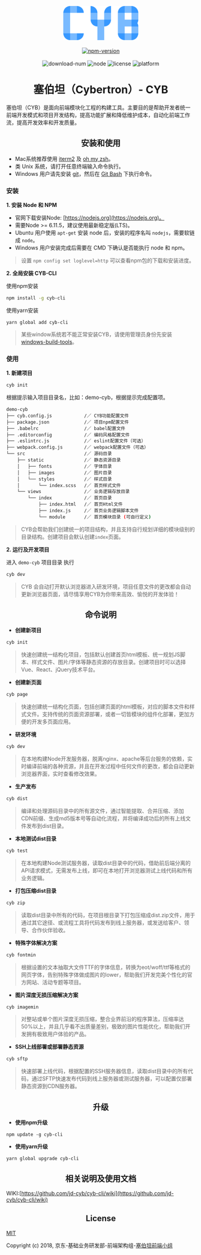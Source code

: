 <p align="center">
  <a href="http://cyb.jd.com" target="_blank">
    <img width="200" src="./.cyb/lib/cyb-logo.png">
  </a>
  <br>
  <br>
  <a href="https://www.npmjs.com/package/cyb-cli">
  <img src="https://img.shields.io/npm/v/cyb-cli.svg" alt="npm-version"></a>
  <br>
  <br>
  <img src="https://img.shields.io/npm/dm/cyb-cli.svg" alt="download-num">
  <img src="https://img.shields.io/badge/node-%3E=6.11.5-brightgreen.svg" alt="node">
  <img src="https://img.shields.io/npm/l/cyb-cli.svg" alt="license">
  <img src="https://img.shields.io/badge/platform-MacOS%7CLinux%7CWindow-lightgrey.svg" alt="platform">
  <br>
</p>

<h1 align="center">塞伯坦（Cybertron）- CYB</h1>
塞伯坦（CYB）是面向前端模块化工程的构建工具。主要目的是帮助开发者统一前端开发模式和项目开发结构，提高功能扩展和降低维护成本，自动化前端工作流，提高开发效率和开发质量。

<h2 align="center">安装和使用</h2>

- Mac系统推荐使用 [iterm2](http://iterm2.com/) 及 [oh my zsh](http://ohmyz.sh/)。
- 类 Unix 系统，请打开任意终端输入命令执行。
- Windows 用户请先安装 [git](http://git-scm.com/)，然后在 [Git Bash](http://git-for-windows.github.io/) 下执行命令。

### 安装

**1. 安装 Node 和 NPM**

- 官网下载安装Node: [https://nodejs.org](https://nodejs.org)。
- 需要Node >= 6.11.5，建议使用最新稳定版(LTS)。
- Ubuntu 用户使用 `apt-get` 安装 node 后，安装的程序名叫 `nodejs`，需要软链成 `node`。
- Windows 用户安装完成后需要在 CMD 下确认是否能执行 node 和 npm。

> 设置 `npm config set loglevel=http` 可以查看npm包的下载和安装进度。

**2. 全局安装 CYB-CLI**

使用npm安装

```bash
npm install -g cyb-cli
```

使用yarn安装

```
yarn global add cyb-cli
```

> 某些window系统若不能正常安装CYB，请使用管理员身份先安装[windows-build-tools](https://github.com/felixrieseberg/windows-build-tools)。

### 使用

**1. 新建项目**

```bash
cyb init
```

根据提示输入项目目录名，比如：demo-cyb，根据提示完成配置项。

```bash
demo-cyb
├── cyb.config.js            /／ CYB功能配置文件
├── package.json             /／ 项目npm配置文件
├── .babelrc                 /／ babel配置文件
├── .editorconfig            /／ 编码风格配置文件
├── .eslintrc.js             /／ eslint配置文件（可选）
├── webpack.config.js        /／ webpack配置文件（可选）
└── src                      /／ 源码目录
    ├── static               /／ 静态资源目录
    │   ├── fonts            /／ 字体目录
    │   ├── images           /／ 图片目录
    │   └── styles           /／ 样式目录
    │       └── index.scss   /／ 首页样式文件
    └── views                /／ 业务逻辑存放目录
        └── index            /／ 首页目录
            ├── index.html   /／ 首页Html文件
            ├── index.js     /／ 首页业务逻辑脚本文件
            └── module       /／ 首页模块目录 (可自行定义)
```

> CYB会帮助我们创建统一的项目结构，并且支持自行规划详细的模块级别的目录结构。创建项目会默认创建`index`页面。

**2. 运行及开发项目**

进入 `demo-cyb` 项目目录 执行

```bash
cyb dev
```

> CYB 会自动打开默认浏览器进入研发环境，项目任意文件的更改都会自动更新浏览器页面，请尽情享用CYB为你带来高效、愉悦的开发体验！

<h2 align="center">命令说明</h2>

- **创建新项目**

```bash
cyb init
```

> 快速创建统一结构化项目，包括默认创建首页html模板、统一规划JS脚本、样式文件、图片/字体等静态资源的存放目录。创建项目时可以选择Vue、React、jQuery技术平台。

- **创建新页面**

```bash
cyb page
```

> 快速创建统一结构化页面，包括创建页面的html模板，对应的脚本文件和样式文件。支持传统的页面资源部署，或者一切皆模块的组件化部署，更加方便的开发多页面应用。

- **研发环境**

```bash
cyb dev
```

> 在本地构建Node开发服务器，脱离nginx、apache等后台服务的依赖，实时编译前端的各种资源，并且在开发过程中任何文件的更改，都会自动更新浏览器界面，实时查看修改效果。

- **生产发布**

```bash
cyb dist
```

> 编译和处理源码目录中的所有源文件，通过智能提取、合并压缩、添加CDN前缀、生成md5版本号等自动化流程，并将编译成功后的所有上线文件发布到dist目录。

- **本地测试dist目录**

```bash
cyb test
```

> 在本地构建Node测试服务器，读取dist目录中的代码，借助前后端分离的API请求模式，无需发布上线，即可在本地打开浏览器测试上线代码和所有业务逻辑。

- **打包压缩dist目录**

```bash
cyb zip
```

> 读取dist目录中所有的代码，在项目根目录下打包压缩成dist.zip文件，用于通过其它途径、或流程工具将代码发布到线上服务器，或发送给客户、领导、合作伙伴验收。

- **特殊字体解决方案**

```bash
cyb fontmin
```

> 根据设置的文本抽取大文件TTF的字体信息，转换为eot/woff/ttf等格式的网页字体，告别特殊字体做成图片的lower，帮助我们开发完美个性化的官方网站、活动专题等项目。

- **图片深度无损压缩解决方案**

```bash
cyb imagemin
```

> 对整站或单个图片深度无损压缩，整合业界前沿的程序算法，压缩率达50%以上，并且几乎看不出质量差别，极致的图片性能优化，帮助我们开发拥有极致用户体验的产品。

- **SSH上线部署或部署静态资源**

```bash
cyb sftp
```

> 快速部署上线代码，根据配置的SSH服务器信息，读取dist目录中的所有代码，通过SFTP快速发布代码到线上服务器或测试服务器，可以配置仅部署静态资源到CDN服务器。

<h2 align="center">升级</h2>

- **使用npm升级**

```
npm update -g cyb-cli
```

- **使用yarn升级**

```
yarn global upgrade cyb-cli
```

<h2 align="center">相关说明及使用文档</h2>

WIKI:[https://github.com/jd-cyb/cyb-cli/wiki](https://github.com/jd-cyb/cyb-cli/wiki)

<h2 align="center">License</h2>

[MIT](http://opensource.org/licenses/MIT)

Copyright (c) 2018, 京东-基础业务研发部-前端架构组-[塞伯坦前端小组](https://github.com/jd-cyb)


